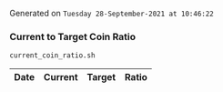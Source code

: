 Generated on `Tuesday 28-September-2021 at 10:46:22`

### Current to Target Coin Ratio
`current_coin_ratio.sh`

Date|Current|Target|Ratio
---|---|---|---
